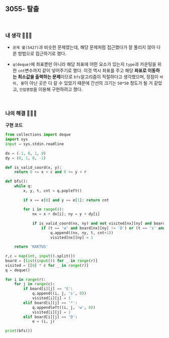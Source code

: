 ## 3055- 탈출
</br>

### 내 생각 🤷🏻‍♂️
- `문제 불(5427)`과 비슷한 문제였는데, 해당 문제처럼 접근했다가 잘 풀리지 않아 다른 방법으로 접근하기로 했다.

- `q(deque)`에 좌표뿐만 아니라 해당 좌표에 어떤 요소가 있는지 `type`과 카운팅을 위한 `cnt`변수까지 같이 넣어주기로 했다.
    이것 역시 좌표를 주고 해당 **좌표로 이동하는 최소값을 출력하는 문제**이므로 `bfs`알고리즘이 적절하다고 생각했으며, 정점이 `바위, 물`이 아닌 곳은 다 갈 수 있었기 때문에 간선의 크기는 `50*50` 정도가 될 거 같았고, `인접행렬`을 이용해 구현하려고 했다.

</br>

### 나의 해결 👨🏻‍💻
**구현 코드**

```python
from collections import deque
import sys
input = sys.stdin.readline
    
dx = (-1, 0, 1, 0)
dy = (0, 1, 0, -1)
    
def is_valid_coord(x, y):
    return 0 <= x < c and 0 <= y < r
    
def bfs():
    while q:
        x, y, t, cnt = q.popleft()
    
        if x == e[0] and y == e[1]: return cnt
                
        for i in range(4):
            nx = x + dx[i]; ny = y + dy[i]
    
            if is_valid_coord(nx, ny) and not visited[nx][ny] and board[nx][ny] != 'X':
                if (t == 'w' and board[nx][ny] != 'D') or (t == 's' and board[nx][ny] != '*'):
                    q.append((nx, ny, t, cnt+1))
                    visited[nx][ny] = 1
                    
    return 'KAKTUS'
    
r,c = map(int, input().split())
board = [list(input()) for _ in range(r)]
visited = [[0] * c for _ in range(r)]
q = deque()
    
for i in range(r):
    for j in range(c):
        if board[i][j] == 'S':
            q.append((i, j, 's', 0))
            visited[i][j] = 1
        elif board[i][j] == '*':
            q.appendleft((i, j, 'w', 0))
            visited[i][j] = 1
        elif board[i][j] == 'D':
            e = (i, j)
    
print(bfs())
```